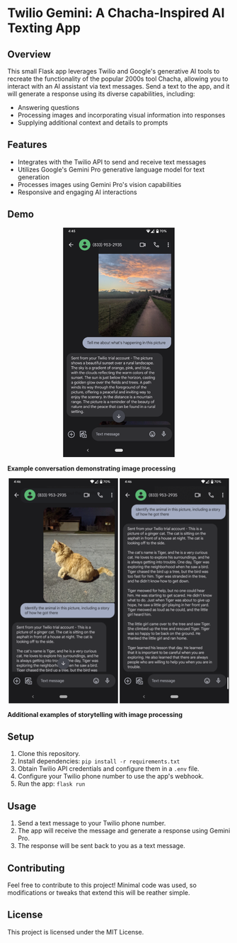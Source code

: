 # Twilio Gemini: A Chacha-Inspired AI Texting App

## Overview

This small Flask app leverages Twilio and Google's generative AI tools to recreate the functionality of the popular 2000s tool Chacha, allowing you to interact with an AI assistant via text messages. Send a text to the app, and it will generate a response using its diverse capabilities, including:

- Answering questions
- Processing images and incorporating visual information into responses
- Supplying additional context and details to prompts

## Features

- Integrates with the Twilio API to send and receive text messages
- Utilizes Google's Gemini Pro generative language model for text generation
- Processes images using Gemini Pro's vision capabilities
- Responsive and engaging AI interactions

## Demo

<p align="center">
  <img width="50%" src="./images/generated_output/Screenshot_20240118-164555.png" alt="Example conversation with image processing">
</p>

**Example conversation demonstrating image processing**

<p align="center">
  <img width="49%" src="./images/generated_output/Screenshot_20240118-164628.png" alt="Example conversation 1">
  <img width="49%" src="./images/generated_output/Screenshot_20240118-164637.png" alt="Example conversation 2">
</p>

**Additional examples of storytelling with image processing**

## Setup

1. Clone this repository.
2. Install dependencies: `pip install -r requirements.txt`
3. Obtain Twilio API credentials and configure them in a `.env` file.
4. Configure your Twilio phone number to use the app's webhook.
5. Run the app: `flask run`

## Usage

1. Send a text message to your Twilio phone number.
2. The app will receive the message and generate a response using Gemini Pro.
3. The response will be sent back to you as a text message.

## Contributing

Feel free to contribute to this project! Minimal code was used, so modifications or tweaks that extend this will be reather simple.

## License

This project is licensed under the MIT License.
